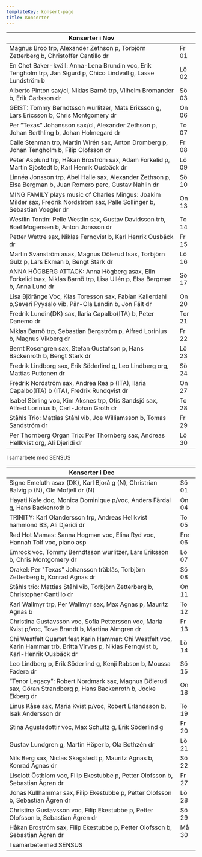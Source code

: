 ```yaml
---
templateKey: konsert-page
title: Konserter
---
```

| Konserter i Nov                                                                                                              |        |
| ---------------------------------------------------------------------------------------------------------------------------- | ------ |
| Magnus Broo trp, Alexander Zethson p, Torbjörn Zetterberg b, Christoffer Cantillo dr                                         | Fr 01  |
| En Chet Baker-kväll: Anna-Lena Brundin voc, Erik Tengholm trp, Jan Sigurd p, Chico Lindvall g, Lasse Lundström b             | Lö 02  |
| Alberto Pinton sax/cl, Niklas Barnö trp, Vilhelm Bromander b, Erik Carlsson dr                                               | Sö 03  |
| GEIST: Tommy Berndtsson wurlitzer, Mats Eriksson g, Lars Ericsson b, Chris Montgomery dr                                     | On 06  |
| Per ”Texas” Johansson sax/cl, Alexander Zethson p, Johan Berthling b, Johan Holmegard dr                                     | To 07  |
| Calle Stenman trp, Martin Wirén sax, Anton Dromberg p, Johan Tengholm b, Filip Olofsson dr                                   | Fr 08  |
| Peter Asplund trp, Håkan Broström sax, Adam Forkelid p, Martin Sjöstedt b, Karl Henrik Ousbäck dr                            | Lö 09  |
| Linnéa Jonsson trp, Abel Haile sax, Alexander Zethson p, Elsa Bergman b, Juan Romero perc, Gustav Nahlin dr                  | Sö 10  |
| MING FAMILY plays music of Charles Mingus: Joakim Milder sax, Fredrik Nordström sax, Palle Sollinger b, Sebastian Voegler dr | On 13  |
| Westlin Tontin: Pelle Westlin sax, Gustav Davidsson trb, Boel Mogensen b, Anton Jonsson dr                                   | To 14  |
| Petter Wettre sax, Niklas Fernqvist b, Karl Henrik Ousbäck dr                                                                | Fr 15  |
| Martin Svanström asax, Magnus Dölerud tsax, Torbjörn Gulz p, Lars Ekman b, Bengt Stark dr                                    | Lö 16  |
| ANNA HÖGBERG ATTACK: Anna Högberg asax, Elin Forkelid tsax, Niklas Barnö trp, Lisa Ullén p, Elsa Bergman b, Anna Lund dr     | Sö 17  |
| Lisa Björänge Voc, Klas Toresson sax, Fabian Kallerdahl p,Severi Pyysalo vib, Pär-Ola Landin b, Jon Fält dr                  | On 20  |
| Fredrik Lundin(DK) sax, Ilaria Capalbo(ITA) b, Peter Danemo dr                                                               | Tor 21 |
| Niklas Barnö trp, Sebastian Bergström p, Alfred Lorinius b, Magnus Vikberg dr                                                | Fr 22  |
| Bernt Rosengren sax, Stefan Gustafson p, Hans Backenroth b, Bengt Stark dr                                                   | Lö 23  |
| Fredrik Lindborg sax, Erik Söderlind g, Leo Lindberg org, Mattias Puttonen dr                                                | Sö 24  |
| Fredrik Nordström sax, Andrea Rea p (ITA), Ilaria Capalbo(ITA) b (ITA), Fredrik Rundqvist dr                                 | On 27  |
| Isabel Sörling voc, Kim Aksnes trp, Otis Sandsjö sax, Alfred Lorinius b, Carl-Johan Groth dr                                 | To 28  |
| Ståhls Trio: Mattias Ståhl vib, Joe Williamsson b, Tomas Sandström dr                                                        | Fr 29  |
| Per Thornberg Organ Trio: Per Thornberg sax, Andreas Hellkvist org, Ali Djeridi dr                                           | Lö 30  |

I samarbete med SENSUS

| Konserter i Dec                                                                                                                             |        |
| ------------------------------------------------------------------------------------------------------------------------------------------- | ------ |
| Signe Emeluth asax (DK), Karl Bjorå g (N), Christrian Balvig p (N), Ole Mofjell dr (N)                                                      | Sö 01  |
| Hayati Kafe doc, Monica Dominique p/voc, Anders Färdal g, Hans Backenroth  b                                                                | On 04  |
| TRINITY: Karl Olandersson trp, Andreas Hellkvist hammond B3, Ali Djeridi dr                                                                 | To 05  |
| Red Hot Mamas: Sanna Hogman voc, Elina Ryd voc, Hannah Tolf voc, piano asp                                                                  | Fre 06 |
| Emrock voc, Tommy Berndtsson wurlitzer, Lars Eriksson b, Chris Montgomery dr                                                                | Lö 07  |
| Orakel: Per "Texas" Johansson träblås, Torbjörn Zetterberg b, Konrad Agnas dr                                                               | Sö 08  |
| Ståhls trio: Mattias Ståhl vib, Torbjörn Zetterberg b, Christopher Cantillo dr                                                              | On 11  |
| Karl Wallmyr trp, Per Wallmyr sax, Max Agnas p, Mauritz Agnas b                                                                             | To 12  |
| Christina Gustavsson voc, Sofia Pettersson voc, Maria Kvist p/voc, Tove Brandt b, Martina Almgren dr                                        | Fr 13  |
| Chi Westfelt Quartet feat Karin Hammar: Chi Westfelt voc, Karin Hammar trb, Britta Virves p, Niklas Fernqvist b, 	 	Karl-Henrik Ousbäck dr  | Lö 14  |
| Leo Lindberg p, Erik Söderlind g, Kenji Rabson b, Moussa Fadera dr                                                                          | Sö 15  |
| ”Tenor Legacy”: Robert Nordmark sax, Magnus Dölerud sax, Göran Strandberg p, Hans Backenroth b, Jocke Ekberg dr                             | On 18  |
| Linus Kåse sax, Maria Kvist p/voc, Robert Erlandsson b, Isak Andersson dr                                                                   | To 19  |
| Stina Agustsdottir voc, Max Schultz g, Erik Söderlind g                                                                                     | Fr 20  |
| Gustav Lundgren g, Martin Höper b, Ola Bothzén dr                                                                                           | Lö 21  |
| Nils Berg sax, Niclas Skagstedt p, Mauritz Agnas b, Konrad Agnas dr                                                                         | Sö 22  |
| Liselott Östblom voc, Filip Ekestubbe p, Petter Olofsson b, Sebastian Ågren dr                                                              | Fr 27  |
| Jonas Kullhammar sax, Filip Ekestubbe p, Petter Olofsson b, Sebastian Ågren dr                                                              | Lö 28  |
| Christina Gustavsson voc, Filip Ekestubbe p, Petter Olofsson b, Sebastian Ågren dr                                                          | Sö 29  |
| Håkan Broström sax, Filip Ekestubbe p, Petter Olofsson b, Sebastian Ågren dr                                                                | Må 30  |
| I samarbete med SENSUS                                                                                                                      |        |
